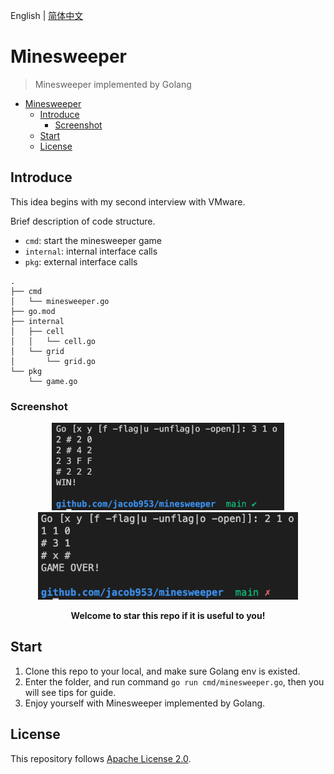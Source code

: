 English | [简体中文](/README-zh.md)

# Minesweeper

> Minesweeper implemented by Golang

- [Minesweeper](#minesweeper)
  - [Introduce](#introduce)
    - [Screenshot](#screenshot)
  - [Start](#start)
  - [License](#license)

## Introduce

This idea begins with my second interview with VMware.

Brief description of code structure.
  - `cmd`: start the minesweeper game
  - `internal`: internal interface calls
  - `pkg`: external interface calls
```
.
├── cmd
│   └── minesweeper.go
├── go.mod
├── internal
│   ├── cell
│   │   └── cell.go
│   └── grid
│       └── grid.go
└── pkg
    └── game.go
```

### Screenshot

<div align="center">
  <img src="WIN.png" alt="WIN!" height="140px"\>
  <img src="OVER.png" alt="GAME OVER!" height="140px"\>
</div>

<p align="center"><b>Welcome to star this repo if it is useful to you!</b></p>

## Start

1. Clone this repo to your local, and make sure Golang env is existed.
2. Enter the folder, and run command `go run cmd/minesweeper.go`, then you will see tips for guide.
3. Enjoy yourself with Minesweeper implemented by Golang.

## License

This repository follows [Apache License 2.0](/LICENSE).
